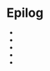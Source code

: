 # Epilog
- [](./Fragen%20und%20Feedback.md)
- [](./Bibliographie.md)
- [](./Autor_innen.md)
- [](./QUADRIGA.md)
- [](./Impressum.md)